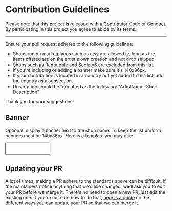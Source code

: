 # Contribution Guidelines

Please note that this project is released with a
[Contributor Code of Conduct](code-of-conduct.md). By participating in this
project you agree to abide by its terms.

---

Ensure your pull request adheres to the following guidelines:

- Shops run on marketplaces such as etsy are allowed as long as the items offered are on the artist's own creation and not drop shipped.
- Shops such as Redbubble and Society6 are excluded from this list.
- If you're including or adding a banner make sure it's 140x36px.
- If your contribution is located in a country not yet added to this list, add the country as a subsection.
- Description should be formatted as the following: "ArtistName: Short Description"

Thank you for your suggestions!

## Banner

Optional: display a banner next to the shop name. To keep the list uniform banners must be 140x36px. Here is a template you may use:

![Banner Template](./media/banner/banner__template.png)

## Updating your PR

A lot of times, making a PR adhere to the standards above can be difficult.
If the maintainers notice anything that we'd like changed, we'll ask you to
edit your PR before we merge it. There's no need to open a new PR, just edit
the existing one. If you're not sure how to do that,
[here is a guide](https://github.com/RichardLitt/knowledge/blob/master/github/amending-a-commit-guide.md)
on the different ways you can update your PR so that we can merge it.
